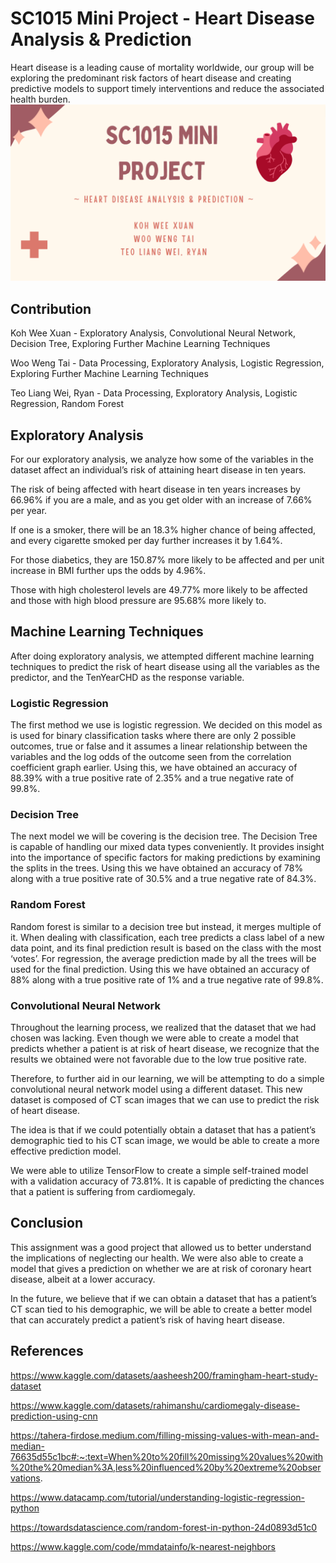 # SC1015 Mini Project - Heart Disease Analysis & Prediction

Heart disease is a leading cause of mortality worldwide, our group will be exploring the predominant risk factors of heart disease and creating predictive models to support timely interventions and reduce the associated health burden.
![](https://github.com/Weexuan/Data-Science-Project/blob/main/others/Cover%20Image.png)
## Contribution

Koh Wee Xuan - Exploratory Analysis, Convolutional Neural Network, Decision Tree, Exploring Further Machine Learning Techniques

Woo Weng Tai - Data Processing, Exploratory Analysis, Logistic Regression, Exploring Further Machine Learning Techniques

Teo Liang Wei, Ryan - Data Processing, Exploratory Analysis, Logistic Regression, Random Forest

## Exploratory Analysis

For our exploratory analysis, we analyze how some of the variables in the dataset affect an individual’s risk of attaining heart disease in ten years.

The risk of being affected with heart disease in ten years increases by 66.96% if you are a male, and as you get older with an increase of 7.66%  per year.

If one is a smoker, there will be an 18.3% higher chance of being affected, and every cigarette smoked per day further increases it by 1.64%.

For those diabetics, they are 150.87% more likely to be affected and per unit increase in BMI further ups the odds by 4.96%.

Those with high cholesterol levels are 49.77% more likely to be affected and those with high blood pressure are 95.68% more likely to.

## Machine Learning Techniques
After doing exploratory analysis, we attempted different machine learning techniques to predict the risk of heart disease using all the variables as the predictor, and the TenYearCHD as the response variable.
### Logistic Regression

The first method we use is logistic regression. We decided on this model as is used for binary classification tasks where there are only 2 possible outcomes, true or false and it assumes a linear relationship between the variables and the log odds of the outcome seen from the correlation coefficient graph earlier. Using this, we have obtained an accuracy of 88.39% with a true positive rate of 2.35% and a true negative rate of 99.8%.

### Decision Tree
The next model we will be covering is the decision tree. The Decision Tree is capable of handling our mixed data types conveniently. It provides insight into the importance of specific factors for making predictions by examining the splits in the trees. Using this we have obtained an accuracy of 78% along with a true positive rate of 30.5% and a true negative rate of 84.3%.

### Random Forest
Random forest is similar to a decision tree but instead, it merges multiple of it. When dealing with classification, each tree predicts a class label of a new data point, and its final prediction result is based on the class with the most ‘votes’. For regression, the average prediction made by all the trees will be used for the final prediction. Using this we have obtained an accuracy of 88% along with a true positive rate of 1% and a true negative rate of 99.8%.

### Convolutional Neural Network
Throughout the learning process, we realized that the dataset that we had chosen was lacking. Even though we were able to create a model that predicts whether a patient is at risk of heart disease, we recognize that the results we obtained were not favorable due to the low true positive rate. 

Therefore, to further aid in our learning, we will be attempting to do a simple convolutional neural network model using a different dataset. This new dataset is composed of CT scan images that we can use to predict the risk of heart disease.

The idea is that if we could potentially obtain a dataset that has a patient’s demographic tied to his CT scan image, we would be able to create a more effective prediction model.

We were able to utilize TensorFlow to create a simple self-trained model with a validation accuracy of 73.81%. It is capable of predicting the chances that a patient is suffering from cardiomegaly.

## Conclusion
This assignment was a good project that allowed us to better understand the implications of neglecting our health. We were also able to create a model that gives a prediction on whether we are at risk of coronary heart disease, albeit at a lower accuracy. 

In the future, we believe that if we can obtain a dataset that has a patient’s CT scan tied to his demographic, we will be able to create a better model that can accurately predict a patient’s risk of having heart disease.

## References
https://www.kaggle.com/datasets/aasheesh200/framingham-heart-study-dataset

https://www.kaggle.com/datasets/rahimanshu/cardiomegaly-disease-prediction-using-cnn

https://tahera-firdose.medium.com/filling-missing-values-with-mean-and-median-76635d55c1bc#:~:text=When%20to%20fill%20missing%20values%20with%20the%20median%3A,less%20influenced%20by%20extreme%20observations.

https://www.datacamp.com/tutorial/understanding-logistic-regression-python

https://towardsdatascience.com/random-forest-in-python-24d0893d51c0

https://www.kaggle.com/code/mmdatainfo/k-nearest-neighbors
